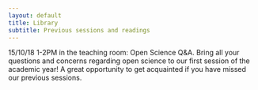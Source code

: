 ```yaml
---
layout: default
title: Library
subtitle: Previous sessions and readings
---
```

15/10/18 1-2PM in the teaching room: Open Science Q&A. Bring all your questions and concerns regarding open science to our first session of the academic year! A great opportunity to get acquainted if you have missed our previous sessions.
